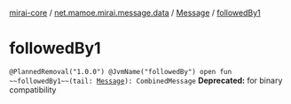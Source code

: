 [mirai-core](../../index.md) / [net.mamoe.mirai.message.data](../index.md) / [Message](index.md) / [followedBy1](./followed-by1.md)

# followedBy1

`@PlannedRemoval("1.0.0") @JvmName("followedBy") open fun ~~followedBy1~~(tail: `[`Message`](index.md)`): CombinedMessage`
**Deprecated:** for binary compatibility

